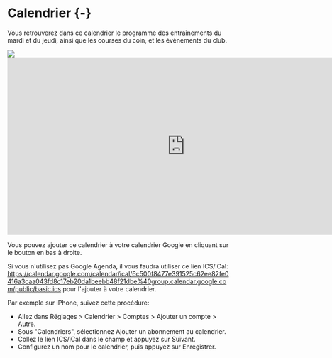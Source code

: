 

# Calendrier {-}

Vous retrouverez dans ce calendrier le programme des entraînements du mardi et du jeudi, ainsi que les courses du coin, et les évènements du club.

<!-- http://stackoverflow.com/questions/11122249/scale-iframe-css-width-100-like-an-image -->
<div class="h_iframe">
<img class="ratio" src="https://placehold.co/600x300?text=Chargement+du+calendrier..."/>
<iframe src="https://calendar.google.com/calendar/embed?src=6c500f8477e391525c62ee82fe0416a3caa043fd8c17eb20da1beebb48f21dbe%40group.calendar.google.com&ctz=Europe%2FParis&wkst=2" style="border: 0" width="800" height="400" frameborder="0" scrolling="no"></iframe>
</div>

Vous pouvez ajouter ce calendrier à votre calendrier Google en cliquant sur le bouton en bas à droite.

Si vous n'utilisez pas Google Agenda, il vous faudra utiliser ce lien ICS/iCal: https://calendar.google.com/calendar/ical/6c500f8477e391525c62ee82fe0416a3caa043fd8c17eb20da1beebb48f21dbe%40group.calendar.google.com/public/basic.ics pour l'ajouter à votre calendrier.

Par exemple sur iPhone, suivez cette procédure: 

- Allez dans Réglages > Calendrier > Comptes > Ajouter un compte > Autre.
- Sous "Calendriers", sélectionnez Ajouter un abonnement au calendrier.
- Collez le lien ICS/iCal dans le champ et appuyez sur Suivant.
- Configurez un nom pour le calendrier, puis appuyez sur Enregistrer.
